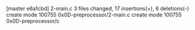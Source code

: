 [master e6a1cbd] 2-main.c
 3 files changed, 17 insertions(+), 6 deletions(-)
 create mode 100755 0x0D-preprocessor/2-main.c
 create mode 100755 0x0D-preprocessor/c
